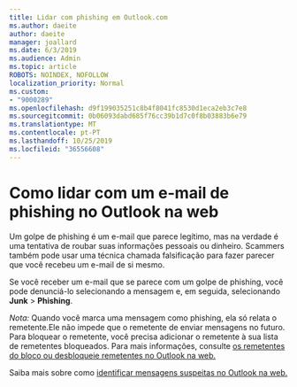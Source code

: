 ```yaml
---
title: Lidar com phishing em Outlook.com
ms.author: daeite
author: daeite
manager: joallard
ms.date: 6/3/2019
ms.audience: Admin
ms.topic: article
ROBOTS: NOINDEX, NOFOLLOW
localization_priority: Normal
ms.custom:
- "9000289"
ms.openlocfilehash: d9f199035251c8b4f8041fc8530d1eca2eb3c7e8
ms.sourcegitcommit: 0b06093dabd685f76cc39b1d7c0f8b03883b6e79
ms.translationtype: MT
ms.contentlocale: pt-PT
ms.lasthandoff: 10/25/2019
ms.locfileid: "36556608"
---
```

# <a name="how-to-deal-with-a-phishing-email-in-outlook-on-the-web"></a>Como lidar com um e-mail de phishing no Outlook na web

Um golpe de phishing é um e-mail que parece legítimo, mas na verdade é uma tentativa de roubar suas informações pessoais ou dinheiro. Scammers também pode usar uma técnica chamada falsificação para fazer parecer que você recebeu um e-mail de si mesmo.

Se você receber um e-mail que se parece com um golpe de phishing, você pode denunciá-lo selecionando a mensagem e, em seguida, selecionando **Junk** > **Phishing**.

*Nota:* Quando você marca uma mensagem como phishing, ela só relata o remetente.Ele não impede que o remetente de enviar mensagens no futuro. Para bloquear o remetente, você precisa adicionar o remetente à sua lista de remetentes bloqueados. Para mais informações, consulte [os remetentes do bloco ou desbloqueie remetentes no Outlook na web.](https://support.office.com/article/9bf812d4-6995-4d19-901a-76d6e26939b0)

Saiba mais sobre como [identificar mensagens suspeitas no Outlook na web.](https://support.office.com/article/3d44102b-6ce3-4f7c-a359-b623bec82206)